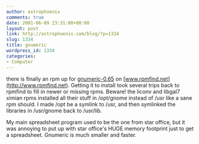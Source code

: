 ```yaml
---
author: astrophoenix
comments: true
date: 2001-06-09 23:31:00+00:00
layout: post
link: http://astrophoenix.com/blog/?p=1334
slug: 1334
title: gnumeric
wordpress_id: 1334
categories:
- Computer
---
```


there is finally an rpm up for [gnumeric-0.65](http://www.gnome.org/projects/gnumeric) on [www.rpmfind.net](http://www.rpmfind.net). Getting it to install took several trips back to rpmfind to fill in newer or missing rpms. Beware! the liconv and libgal7 ximian rpms installed all their stuff in /opt/gnome instead of /usr like a sane rpm should. I made /opt be a symlink to /usr, and then symlinked the libraries in /usr/gnome back to /usr/lib.

 My main spreadsheet program used to be the one from star office, but it was annoying to put up with star office's HUGE memory footprint just to get a spreadsheet. Gnumeric is much smaller and faster.
